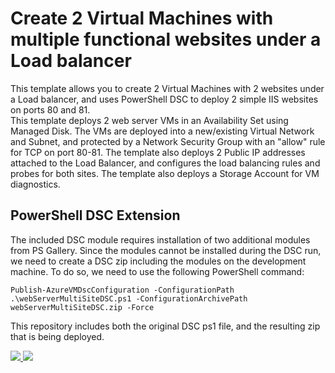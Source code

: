 # Create 2 Virtual Machines with multiple functional websites under a Load balancer

This template allows you to create 2 Virtual Machines with 2 websites under a Load balancer, and uses PowerShell DSC to deploy 2 simple IIS  websites on ports 80 and 81.
<br />
This template deploys 2 web server VMs in an Availability Set using Managed Disk. The VMs are deployed into a new/existing Virtual Network and Subnet, and protected by a Network Security Group with an "allow" rule for TCP on port 80-81. The template also deploys 2 Public IP addresses attached to the Load Balancer, and configures the load balancing rules and probes for both sites. The template also deploys a Storage Account for VM diagnostics.
<br />

## PowerShell DSC Extension
The included DSC module requires installation of two additional modules from PS Gallery. Since the modules cannot be installed during the DSC run, we need to create a DSC zip including the modules on the development machine. To do so, we need to use the following PowerShell command:
```
Publish-AzureVMDscConfiguration -ConfigurationPath .\webServerMultiSiteDSC.ps1 -ConfigurationArchivePath webServerMultiSiteDSC.zip -Force
```
This repository includes both the original DSC ps1 file, and the resulting zip that is being deployed. 

<a href="https://portal.azure.com/#create/Microsoft.Template/uri/https%3A%2F%2Fraw.githubusercontent.com%2FDivineOps%2Filb-multi-site%2Fmaster%2Fazuredeploy.json" target="_blank">
    <img src="http://azuredeploy.net/deploybutton.png"/>
</a>
<a href="http://armviz.io/#/?load=https%3A%2F%2Fraw.githubusercontent.com%2FDivineOps%2Filb-multi-site%2Fmaster%2Fazuredeploy.json" target="_blank">
    <img src="http://armviz.io/visualizebutton.png"/>
</a>

